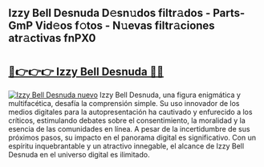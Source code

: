## Izzy Bell Desnuda D𝚎sn𝚞dos filtr𝚊dos - Parts-GmP Vid𝚎os f𝚘tos - N𝚞evas filtr𝚊ciones atr𝚊ctivas fnPX0

# <h2><a href="http://mb39ls.tromn.icu/?c=Izzy+Bell+Desnuda">🔗👉👉👉 Izzy Bell Desnuda 🔗🔗</a></h2>

[![Izzy Bell Desnuda nuevo](https://i.imgur.com/pEAQMta.gif)](http://mb39ls.tromn.icu/?c=Izzy+Bell+Desnuda)
Izzy Bell Desnuda, una figura enigmática y multifacética, desafía la comprensión simple. Su uso innovador de los medios digitales para la autopresentación ha cautivado y enfurecido a los críticos, estimulando debates sobre el consentimiento, la moralidad y la esencia de las comunidades en línea. A pesar de la incertidumbre de sus próximos pasos, su impacto en el panorama digital es significativo. Con un espíritu inquebrantable y un atractivo innegable, el alcance de Izzy Bell Desnuda en el universo digital es ilimitado.
